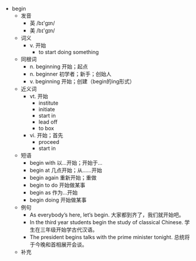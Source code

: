 - begin
  - 发音
    - 英 /bɪ'gɪn/
    - 美 /bɪ'ɡɪn/
  - 词义
    - v. 开始
      - to start doing something
  - 同根词
    - n. beginning 开始；起点
    - n. beginner 初学者；新手；创始人
    - v. beginning 开始；创建（begin的ing形式）
  - 近义词
    - vt. 开始
      - institute
      - initiate
      - start in
      - lead off
      - to box
    - vi. 开始；首先
      - proceed
      - start in
  - 短语
    - begin with 以…开始；开始于…
    - begin at 几点开始；从……开始
    - begin again 重新开始；重做
    - begin to do 开始做某事
    - begin as 作为…开始
    - begin doing 开始做某事
  - 例句
    - As everybody’s here, let’s begin. 大家都到齐了，我们就开始吧。
    - In the third year students begin the study of classical Chinese. 学生在三年级开始学古代汉语。
    - The president begins talks with the prime minister tonight. 总统将于今晚和首相展开会谈。
  - 补充